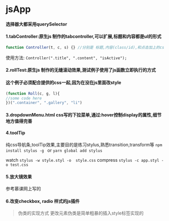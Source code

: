 # jsApp

#### 选择器大都采用querySelector

#### 1.tabController:原生js 制作的tabcontroller,可以扩展,标题和内容都是ul的形式
```javascript
function Controller(t, c, s) {} //分别是 标题,内容(class/id),和点击加上的css
```
使用方法: ```Controller(".title", ".content", "isActive");```

#### 2.rollTest:原生js 制作的无缝滚动效果,测试例子使用了js函数立即执行的方式
#### 这个例子必须配合提供的css一起,因为在没在js里面改style

```javascript
(function Roll(c, g, l){
//some code here
})(".container", ".gallery", "li")
```

#### 3.dropdownMenu.html  css写的下拉菜单,通过:hover控制display的属性,细节地方值得完善


#### 4.toolTip
纯css导航条,toolTip效果,主要目的是练习stylus,熟悉transition,transform等
``` npm install stylus -g  ```
or
``` yarn global add stylus ```

watch  ```stylus -w style.styl -o  style.css```
compress  ``` stylus -c app.styl -o test.css ```


#### 5.放大镜效果
参考慕课网上写的

#### 6.改变checkbox, radio 样式的js插件
> 伪类的实现方式
> 更改元素伪类是简单粗暴的插入style标签实现的